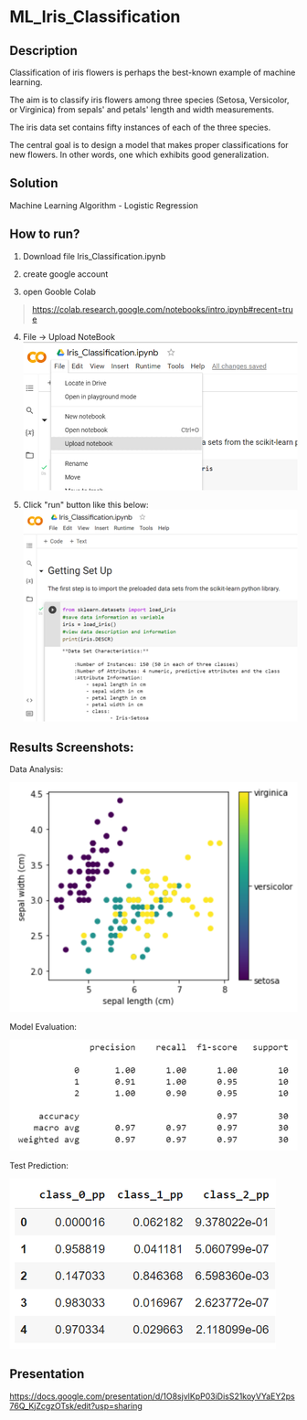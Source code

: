 # ML_Iris_Classification

## Description

Classification of iris flowers is perhaps the best-known example of machine learning.

The aim is to classify iris flowers among three species (Setosa, Versicolor, or Virginica) from sepals' and petals' length and width measurements.

The iris data set contains fifty instances of each of the three species.

The central goal is to design a model that makes proper classifications for new flowers. In other words, one which exhibits good generalization.


## Solution

Machine Learning Algorithm - Logistic Regression 

## How to run?

1. Download file Iris_Classification.ipynb

2. create google account

3. open Gooble Colab
> https://colab.research.google.com/notebooks/intro.ipynb#recent=true

4. File -> Upload NoteBook
![GitHub Logo](images/colab_upload_notebook.PNG)

5. Click "run" button like this below:
![GitHub Logo](images/colab_run-notebook.PNG)

## Results Screenshots:

Data Analysis:


![GitHub Logo](images/iris_4.PNG)


Model Evaluation:


![GitHub Logo](images/iris_7.PNG)



Test Prediction:


![GitHub Logo](images/iris_6.PNG)



## Presentation
https://docs.google.com/presentation/d/1O8sjvlKpP03iDisS21koyVYaEY2ps76Q_KjZcgzOTsk/edit?usp=sharing



